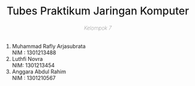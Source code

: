 <h1 align=center style="font-weight: 500;">Tubes Praktikum Jaringan Komputer</h1>
<h6 align=center style="font-weight: 100; color=#898989;">Kelompok 7</h6>
<ol>
  <li>
    Muhammad Rafly Arjasubrata
    <br>
    NIM : 1301213488
  </li>
  <li>
    Luthfi Novra
    <br>
    NIM: 1301213454
  </li>
  <li>
    Anggara Abdul Rahim
    <br>
    NIM : 1301210567
  </li>
</ol>

